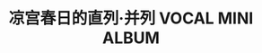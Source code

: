 ---
logo: images/music/凉宫春日的直列并列VOCALMINIALBUM.jpg
title: 凉宫春日的直列·并列 VOCAL MINI ALBUM
subTitle: 游戏《凉宫春日的直列》、《凉宫春日的并列》插入歌，由Lantis于2009年3月25日发售

category: 音乐

hasResource: true
downloadList:
  - intro: mp3
    size: 74.6MB
    link: https://pan.baidu.com/s/1O53ijruLywBXn1zNJsH7wA
  - intro: ape+cue
    size: 361.4MB
    link: https://pan.baidu.com/s/1O53ijruLywBXn1zNJsH7wA
  - intro: 云盘 提取码:9ij8
    size: 
    link: https://pan.baidu.com/s/1O53ijruLywBXn1zNJsH7wA

downloadContent: |
  游戏《凉宫春日的直列》、《凉宫春日的并列》插入歌，由Lantis于2009年3月25日发售。<br>
  收录曲：<br>
  1．だって地球が回るから（「涼宮ハルヒの直列」オープニングテーマ）<br>
  作詞：畑 亜貴　作曲・編曲：村井 大<br>
  2．Wonder trip（「涼宮ハルヒの直列」エンディングテーマ）<br>
  作詞：畑 亜貴　作曲：松井望　編曲：安藤高弘<br>
  3．ソノママJET JUMPER（「涼宮ハルヒの並列」エンディングテーマその１）<br>
  作詞：畑 亜貴　作曲：村井大　編曲：安藤高弘<br>
  4．アイム・フリーダム（「涼宮ハルヒの並列」エンディングテーマその２）<br>
  作詞：畑 亜貴　作曲・編曲：虹音<br>
  5．だって地球が回るから（off vocal）<br>
  6．Wonder trip（off vocal）<br>
  7．ソノママJET JUMPER（off vocal）<br>
  8．アイム・フリーダム（off vocal）
---
